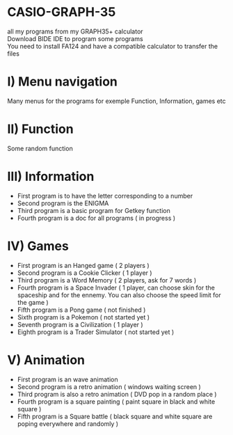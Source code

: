 # CASIO-GRAPH-35
all my programs from my GRAPH35+ calculator  
Download BIDE IDE to program some programs  
You need to install FA124 and have a compatible calculator to transfer the files  


# I) Menu navigation
Many menus for the programs for exemple Function, Information, games etc  

# II) Function
Some random function

# III) Information
- First program is to have the letter corresponding to a number  
- Second program is the ENIGMA  
- Third program is a basic program for Getkey function  
- Fourth program is a doc for all programs ( in progress )  

# IV) Games
- First program is an Hanged game ( 2 players )  
- Second program is a Cookie Clicker ( 1 player )  
- Third program is a Word Memory ( 2 players, ask for 7 words )  
- Fourth program is a Space Invader ( 1 player, can choose skin for the spaceship and for the ennemy. You can also choose the speed limit for the game )  
- Fifth program is a Pong game ( not finished )  
- Sixth program is a Pokemon ( not started yet )  
- Seventh program is a Civilization ( 1 player )  
- Eighth program is a Trader Simulator ( not started yet )  

# V) Animation
- First program is an wave animation  
- Second program is a retro animation ( windows waiting screen )  
- Third program is also a retro animation ( DVD pop in a random place )  
- Fourth program is a square painting ( paint square in black and white square )  
- Fifth program is a Square battle ( black square and white square are poping everywhere and randomly )  
